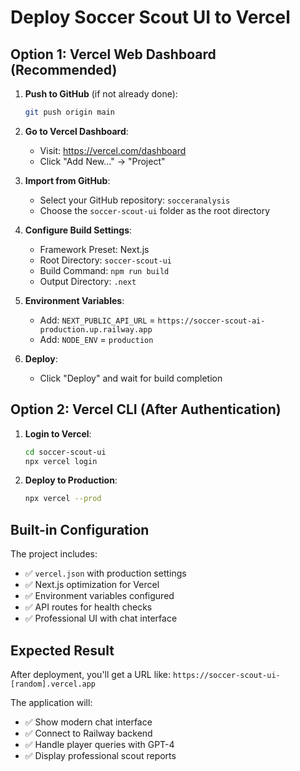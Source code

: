 # Deploy Soccer Scout UI to Vercel

## Option 1: Vercel Web Dashboard (Recommended)

1. **Push to GitHub** (if not already done):
   ```bash
   git push origin main
   ```

2. **Go to Vercel Dashboard**:
   - Visit: https://vercel.com/dashboard
   - Click "Add New..." → "Project"

3. **Import from GitHub**:
   - Select your GitHub repository: `socceranalysis`
   - Choose the `soccer-scout-ui` folder as the root directory

4. **Configure Build Settings**:
   - Framework Preset: Next.js
   - Root Directory: `soccer-scout-ui`
   - Build Command: `npm run build`
   - Output Directory: `.next`

5. **Environment Variables**:
   - Add: `NEXT_PUBLIC_API_URL` = `https://soccer-scout-ai-production.up.railway.app`
   - Add: `NODE_ENV` = `production`

6. **Deploy**:
   - Click "Deploy" and wait for build completion

## Option 2: Vercel CLI (After Authentication)

1. **Login to Vercel**:
   ```bash
   cd soccer-scout-ui
   npx vercel login
   ```

2. **Deploy to Production**:
   ```bash
   npx vercel --prod
   ```

## Built-in Configuration

The project includes:
- ✅ `vercel.json` with production settings
- ✅ Next.js optimization for Vercel
- ✅ Environment variables configured
- ✅ API routes for health checks
- ✅ Professional UI with chat interface

## Expected Result

After deployment, you'll get a URL like:
`https://soccer-scout-ui-[random].vercel.app`

The application will:
- ✅ Show modern chat interface
- ✅ Connect to Railway backend
- ✅ Handle player queries with GPT-4
- ✅ Display professional scout reports